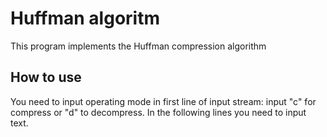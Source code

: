 # Huffman algoritm
This program implements the Huffman compression algorithm
## How to use
You need to input operating mode in first line of input stream: input "c" for compress or "d" to decompress. In the following lines you need to input text.
